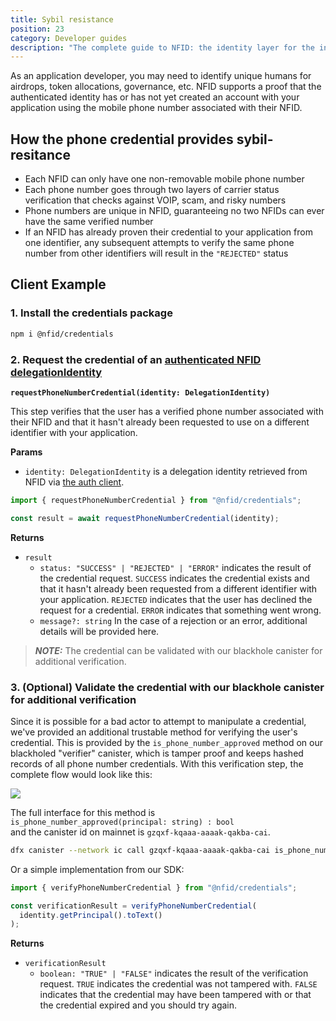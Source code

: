 ```yaml
---
title: Sybil resistance
position: 23
category: Developer guides
description: "The complete guide to NFID: the identity layer for the internet."
---
```


As an application developer, you may need to identify unique humans for airdrops, token allocations, governance, etc. NFID supports a proof that the authenticated identity has or has not yet created an account with your application using the mobile phone number associated with their NFID.

## How the phone credential provides sybil-resitance

- Each NFID can only have one non-removable mobile phone number
- Each phone number goes through two layers of carrier status verification that checks against VOIP, scam, and risky numbers
- Phone numbers are unique in NFID, guaranteeing no two NFIDs can ever have the same verified number
- If an NFID has already proven their credential to your application from one identifier, any subsequent attempts to verify the same phone number from other identifiers will result in the `"REJECTED"` status

## Client Example

### 1\. Install the credentials package

```sh
npm i @nfid/credentials
```

### 2\. Request the credential of an [authenticated NFID delegationIdentity](../basics/basic-integration)

**`requestPhoneNumberCredential(identity: DelegationIdentity)`**

This step verifies that the user has a verified phone number associated with their NFID and that it hasn't already been requested to use on a different identifier with your application.

**Params**

- `identity: DelegationIdentity` is a delegation identity retrieved from NFID via [the auth client](../basics/basic-integration).

```typescript
import { requestPhoneNumberCredential } from "@nfid/credentials";

const result = await requestPhoneNumberCredential(identity);
```

**Returns**

- `result`
  - `status: "SUCCESS" | "REJECTED" | "ERROR"` indicates the result of the credential request. `SUCCESS` indicates the credential exists and that it hasn't already been requested from a different identifier with your application. `REJECTED` indicates that the user has declined the request for a credential. `ERROR` indicates that something went wrong.
  - `message?: string` In the case of a rejection or an error, additional details will be provided here.

> **_NOTE:_** The credential can be validated with our blackhole canister for additional verification.

### 3\. (Optional) Validate the credential with our blackhole canister for additional verification

Since it is possible for a bad actor to attempt to manipulate a credential, we've provided an additional trustable method for verifying the user's credential. This is provided by the `is_phone_number_approved` method on our blackholed "verifier" canister, which is tamper proof and keeps hashed records of all phone number credentials. With this verification step, the complete flow would look like this:

<img src="../../phone-credential-sequence-diagram.png"></img>

The full interface for this method is </br>
`is_phone_number_approved(principal: string) : bool`</br>
and the canister id on mainnet is `gzqxf-kqaaa-aaaak-qakba-cai`.

```sh
dfx canister --network ic call gzqxf-kqaaa-aaaak-qakba-cai is_phone_number_approved '("principal-as-string")'
```

Or a simple implementation from our SDK:

```typescript
import { verifyPhoneNumberCredential } from "@nfid/credentials";

const verificationResult = verifyPhoneNumberCredential(
  identity.getPrincipal().toText()
);
```

**Returns**

- `verificationResult`
  - `boolean: "TRUE" | "FALSE"` indicates the result of the verification request. `TRUE` indicates the credential was not tampered with. `FALSE` indicates that the credential may have been tampered with or that the credential expired and you should try again.

